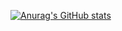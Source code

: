 [![Anurag's GitHub stats](https://github-readme-stats.vercel.app/api?username=213am&count_private=true)](https://github.com/anuraghazra/github-readme-stats)
